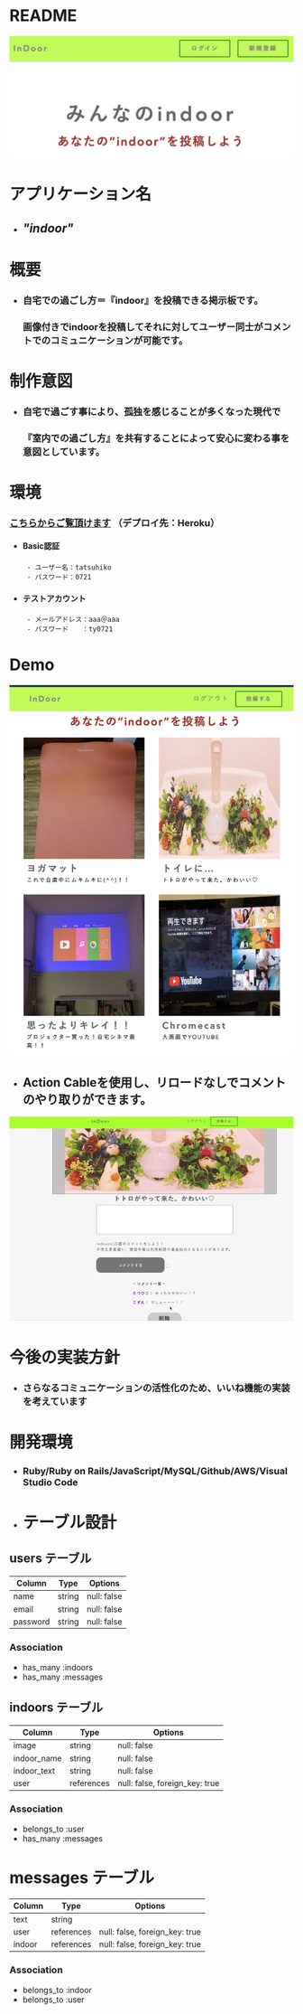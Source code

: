 # README
![トップページ](https://github.com/t-yoshida0721/indoor-28855/blob/master/%E3%82%B9%E3%82%AF%E3%83%AA%E3%83%BC%E3%83%B3%E3%82%B7%E3%83%A7%E3%83%83%E3%83%88%202020-09-24%2018.05.00.png)    


# **アプリケーション名**
- ## *"indoor"* 

# **概要**

- ### 自宅での過ごし方＝『indoor』を投稿できる掲示板です。  
  ### 画像付きでindoorを投稿してそれに対してユーザー同士がコメントでのコミュニケーションが可能です。
  
  
# **制作意図**  
- ### 自宅で過ごす事により、孤独を感じることが多くなった現代で  
  ### 『室内での過ごし方』を共有することによって安心に変わる事を意図としています。

# **環境**
### [こちらからご覧頂けます](https://indoor-28855.herokuapp.com/) （デプロイ先：Heroku）  
- #### Basic認証　　　  
       - ユーザー名：tatsuhiko　
       - パスワード：0721
- #### テストアカウント　　
       - メールアドレス：aaa＠aaa　
       - パスワード　　：ty0721

 # **Demo**
![Demo](https://github.com/t-yoshida0721/indoor-28855/blob/master/%E3%82%B9%E3%82%AF%E3%83%AA%E3%83%BC%E3%83%B3%E3%82%B7%E3%83%A7%E3%83%83%E3%83%88%202020-09-25%2012.13.17.png)  
- ## Action Cableを使用し、リロードなしでコメントのやり取りができます。

![Demo動画](https://github.com/t-yoshida0721/indoor-28855/blob/master/%E7%94%BB%E9%9D%A2%E5%8F%8E%E9%8C%B2%202020-09-25%2013.53.08%E3%81%AE%E3%82%B3%E3%83%92%E3%82%9A%E3%83%BC2.gif)

# **今後の実装方針**
- ### さらなるコミュニケーションの活性化のため、いいね機能の実装を考えています 

# **開発環境**
- ### Ruby/Ruby on Rails/JavaScript/MySQL/Github/AWS/Visual Studio Code


- # テーブル設計

## users テーブル

| Column   | Type   | Options     |
| -------- | ------ | ----------- |
| name     | string | null: false |
| email    | string | null: false |
| password | string | null: false |

### Association

- has_many :indoors
- has_many :messages

## indoors テーブル

| Column      | Type       | Options                        |
| ------------|------------| -------------------------------|
| image       | string     | null: false                    |
| indoor_name | string     | null: false                    |
| indoor_text | string     | null: false                    |
| user        | references | null: false, foreign_key: true |

### Association

- belongs_to :user
- has_many :messages

# messages テーブル

| Column  | Type       | Options                        |
| ------- | ---------- | ------------------------------ |
| text    | string     |                                |
| user    | references | null: false, foreign_key: true |
| indoor  | references | null: false, foreign_key: true |

### Association

- belongs_to :indoor
- belongs_to :user
